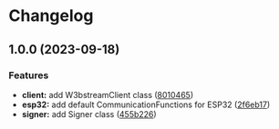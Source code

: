 # Changelog

## 1.0.0 (2023-09-18)


### Features

* **client:** add W3bstreamClient class ([8010465](https://github.com/machinefi/w3bstream-client-arduino-ce/commit/8010465aebb24616c0f95e2dd206e0e8c6719115))
* **esp32:** add default CommunicationFunctions for ESP32 ([2f6eb17](https://github.com/machinefi/w3bstream-client-arduino-ce/commit/2f6eb1746aaa7f50705138247a2927d345726f21))
* **signer:** add Signer class ([455b226](https://github.com/machinefi/w3bstream-client-arduino-ce/commit/455b226b9218286628367a522bb3f9cc2573f9f8))
